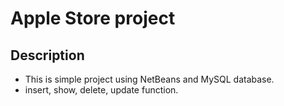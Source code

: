 # Apple Store project

 ## Description 
+ This is simple project using NetBeans and MySQL database.
+ insert, show, delete, update function.

